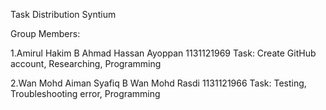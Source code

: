Task Distribution
Syntium

Group Members:

1.Amirul Hakim B Ahmad Hassan Ayoppan 1131121969
  Task: Create GitHub account, Researching, Programming
  
2.Wan Mohd Aiman Syafiq B Wan Mohd Rasdi 1131121966
  Task: Testing, Troubleshooting error, Programming
